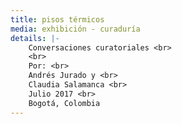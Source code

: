 ```yaml
---
title: pisos térmicos
media: exhibición - curaduría
details: |-
    Conversaciones curatoriales <br>
    <br>
    Por: <br>
    Andrés Jurado y <br>
    Claudia Salamanca <br>
    Julio 2017 <br>
    Bogotá, Colombia
---
```

